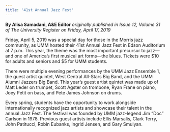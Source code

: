 ```yaml
---
title: '41st Annual Jazz Fest'
---
```


**By Alisa Samadani, A&E Editor** _originally published in Issue 12, Volume 31 of The University Register on Friday, April 17, 2019_

Friday, April 5, 2019 was a special day for those in the Morris jazz community, as UMM hosted their 41st Annual Jazz Fest in Edson Auditorium at 7 p.m. This year, the theme was the most important precursor to jazz—and one of America’s first musical art forms—the blues. Tickets were $10 for adults and seniors and $5 for UMM students.

There were multiple evening performances by the UMM Jazz Ensemble 1, the guest artist quintet, West Central All-Stars Big Band, and the UMM Alumni Jazzers Big Band.
This year’s guest artist quintet was made up of Matt Leder on trumpet, Scott Agster on trombone, Ryan Frane on piano, Joey Petit on bass, and Pete James Johnson on drums.

Every spring, students have the opportunity to work alongside internationally recognized jazz artists and showcase their talent in the annual Jazz Fest. The festival was founded by UMM jazz-legend Jim “Doc” Carlson in 1978. Previous guest artists include Ellis Marsalis, Clark Terry, John Patitucci, Robin Eubanks, Ingrid Jensen, and Gary Smulyan. 


